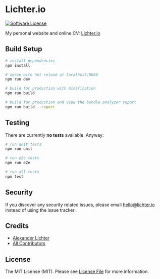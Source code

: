 # Lichter.io

[![Software License](https://img.shields.io/badge/license-MIT-brightgreen.svg?style=flat-square)](LICENSE.md)

My personal website and online CV: [Lichter.io](https://lichter.io)

## Build Setup

``` bash
# install dependencies
npm install

# serve with hot reload at localhost:8080
npm run dev

# build for production with minification
npm run build

# build for production and view the bundle analyzer report
npm run build --report
```

## Testing

There are currently **no tests** available. Anyway:

``` bash
# run unit tests
npm run unit

# run e2e tests
npm run e2e

# run all tests
npm test
```

## Security

If you discover any security related issues, please email hello@lichter.io instead of using the issue tracker.

## Credits

- [Alexander Lichter](https://github.com/manniL)
- [All Contributors](../../contributors)


## License

The MIT License (MIT). Please see [License File](LICENSE.md) for more information.